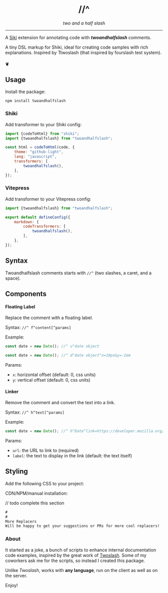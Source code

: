 <div align="center">

<h1>//^</h1>
<i>two and a half slash</i>
</div>

---

A [Siki](https://siki.dev) extension for annotating code with
_**twoandhalfslash**_ comments.

A tiny DSL markup for Shiki, ideal for creating code samples with rich explanations.
Inspired by Ttwoslash (that inspired by fourslash test system).

#### ❦

## Usage

Install the package:

```shell
npm install twoandhalfslash
```

### Shiki

Add transformer to your Shiki config:

```javascript
import {codeToHtml} from "shiki";
import {twoandhalfslash} from "twoandhalfslash";

const html = codeToHtml(code, {
    theme: "github-light",
    lang: "javascript",
    transformers: [
        twoandhalfslash(),
    ],
});
```

### Vitepress

Add transformer to your Vitepress config:

```javascript
import {twoandhalfslash} from "twoandhalfslash";

export default defineConfig({
    markdown: {
        codeTransformers: [
            twoandhalfslash(),
        ],
    },
});
```

## Syntax

Twoandhalfslash comments starts with `//^` (two slashes, a caret, and a space).

## Components

#### Floating Label

Replace the comment with a floating label.

Syntax: `//^ f^content[^params]`

Example:

```javascript
const date = new Date(); //^ u^date object

const date = new Date(); //^ d^date object^x=10px&y=-2em
```

Params:

- `x`: horizontal offset (default: 0, css units)
- `y`: vertical offset (default: 0, css units)

#### Linker

Remove the comment and convert the text into a link.

Syntax: `//^ h^text[^params]`

Example:

```javascript
const date = new Date(); //^ h^Date^link=https://developer.mozilla.org/.../Global_Objects/Date&label=MDN
```

Params:

- `url`: the URL to link to (required)
- `label`: the text to display in the link (default: the text itself)

## Styling

Add the following CSS to your project:

CDN/NPM/manual installation:

// todo complete this section

```css
#
#
More Replacers
Will be happy to get your suggestions or PRs for more cool replacers!
```

### About

It started as a joke, a bunch of scripts to enhance internal documentation code
examples, inspired by the great work of [Twoslash](https://twoslash.netlify.app/).
Some of my coworkers ask me for the scripts, so instead I created this package.

Unlike _Twoslash_, works with **any language**, run on the client as well as on
the server.

Enjoy!
